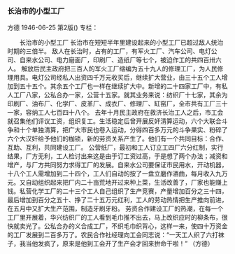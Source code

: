 ### 长治市的小型工厂
方德
1946-06-25
第2版()
专栏：

　　长治市的小型工厂
    长治市在短短半年里建设起来的小型工厂已超过敌人统治时期的三倍半。
    敌人在长治时，占有的工厂，有军火工厂、汽车公司、电灯公司、自来水公司、电力磨面厂，印刷厂、造纸厂等七个，被迫作工的共四百卅六人。
    解放后民主政府把三百人的军火工厂缩编为五十九人的修理工厂，为人民修理用具。电灯公司经私人出资四千万元收买后，继续扩大营业，由三十五个工人增加到五十五个。其余五个工厂也一样在继续扩大中。新增的二十四家工厂中，有私人工厂八家，公私合办一家，公营十五家。就其业务来说：纺织厂十七家，其余为印刷厂、油布厂、化学厂、皮革厂、成衣厂、修理厂、缸窑厂，全市共有工厂三十一家，容纳工人七百四十八个。
    去年十月民主政府在救济长治工人之后，市工会就召集他们评议工资，组织复工。生活稳定后曾开展反奸清算运动，六个大联合斗争和十个单独清算，把广大市民也卷入运动，分得四百多万元的斗争果实、粉碎了六个大汉奸给予他们的枷锁，新的劳资关系产生了。他们有一个共同目标：合作、互助、互利，共同建设工厂。
    公营纸厂，最初和工人订立工四厂六分红制，实行结果，厂方无利，工人检讨出来这是由于订工资过高，于是想了两个办法；减资和增产，与厂方共同努力求得工厂的发展。自来水公司要保证市民用水，开动机器，十八个工人需增加到二十四个，工人们自动的按了一盘立磨作酒曲，每月收入九万元。又自动组织起来把厂内二十亩荒地开过来种上菜，生活改善了，厂家也能赚上钱。私营化学工厂的二十三个工人自己组织了生产竞赛，产量增加百分之三十四，最后增加到百分之五十、挣了二十五万元红利，工人的劳动热情把生产推向前进，在五月中又扩大生产范围，制造牙刷牙粉。
    劳资合作建设工厂的热潮，在每一个工厂里开展着，华兴纺织厂的工人看到毛巾推不出去，马上改织应时的柳条布，很快就卖光了。公私合办的义合成工厂，不织毛巾织背心，这样一来，使四十万资金的工厂发展到二百多万了。农民合作社经理向工会同志说：“一天工人织了六打袜子，我当他发疯了，原来是他到工会开了生产会才回来拚命干啦！”
          （方德）
